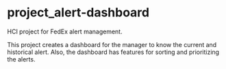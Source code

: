 # project_alert-dashboard
HCI project for FedEx alert management.

This project creates a dashboard for the manager to know the current and historical alert. Also, the dashboard has features for sorting
and prioritizing the alerts.  
